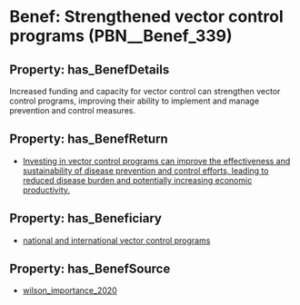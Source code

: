 # Benef: __Strengthened vector control programs__ (PBN__Benef_339)

## Property: has_BenefDetails

Increased funding and capacity for vector control can strengthen vector control programs, improving their ability to implement and manage prevention and control measures.

## Property: has_BenefReturn

* [Investing in vector control programs can improve the effectiveness and sustainability of disease prevention and control efforts, leading to reduced disease burden and potentially increasing economic productivity.](../BenefReturn/PBN__BenefReturn_356)

## Property: has_Beneficiary

* [national and international vector control programs](../Stakeholder/PBN__Stakeholder_160)

## Property: has_BenefSource

* [wilson_importance_2020](../Article/PBN__Article_64)

